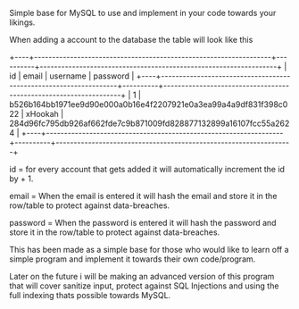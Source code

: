 Simple base for MySQL to use and implement in your code towards your likings.

When adding a account to the database the table will look like this






+----+------------------------------------------------------------------+----------+------------------------------------------------------------------+
| id | email                                                            | username | password                                                         |
+----+------------------------------------------------------------------+----------+------------------------------------------------------------------+
|  1 | b526b164bb1971ee9d90e000a0b16e4f2207921e0a3ea99a4a9df831f398c022 | xHookah  | 284d96fc795db926af662fde7c9b871009fd828877132899a16107fcc55a2624 |
+----+------------------------------------------------------------------+----------+------------------------------------------------------------------+






 id = for every account that gets added it will automatically increment the id by + 1.
 
 email = When the email is entered it will hash the email and store it in the row/table to protect against data-breaches.
 
 password = When the password is entered it will hash the password and store it in the row/table to protect against data-breaches.
 
 This has been made as a simple base for those who would like to learn off a simple program and implement it towards their own code/program.
 
 Later on the future i will be making an advanced version of this program that will cover sanitize input, protect against SQL Injections and using the full indexing thats possible towards MySQL.
